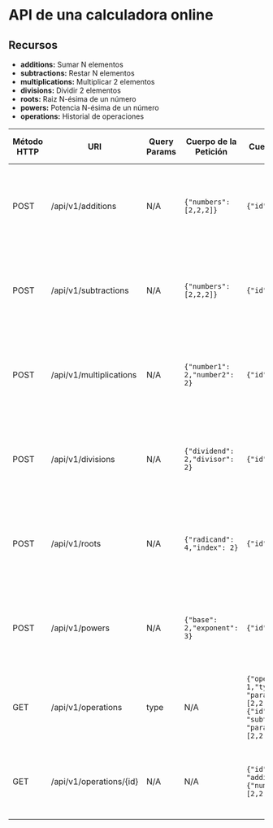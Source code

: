 # API de una calculadora online

## Recursos

- **additions:** Sumar N elementos
- **subtractions:** Restar N elementos
- **multiplications:** Multiplicar 2 elementos
- **divisions:** Dividir 2 elementos
- **roots:** Raiz N-ésima de un número
- **powers:** Potencia N-ésima de un número
- **operations:** Historial de operaciones

| Método HTTP | URI                       | Query Params | Cuerpo de la Petición          | Cuerpo de la Respuesta                                                                                                                                                           | Códigos de Respuesta                                          |
|-------------|---------------------------|--------------|--------------------------------|----------------------------------------------------------------------------------------------------------------------------------------------------------------------------------|---------------------------------------------------------------|
| POST        | /api/v1/additions         | N/A          | `{"numbers": [2,2,2]}`         | `{"id": 1,"result": 6}`                                                                                                                                                          | 201 Created<br/>400 Bad Request<br/>500 Internal Server Error |
| POST        | /api/v1/subtractions      | N/A          | `{"numbers": [2,2,2]}`         | `{"id": 2,"result": -2}`                                                                                                                                                         | 201 Created<br/>400 Bad Request<br/>500 Internal Server Error |
| POST        | /api/v1/multiplications   | N/A          | `{"number1": 2,"number2": 2}`  | `{"id": 3,"result": 4}`                                                                                                                                                          | 201 Created<br/>400 Bad Request<br/>500 Internal Server Error |
| POST        | /api/v1/divisions         | N/A          | `{"dividend": 2,"divisor": 2}` | `{"id": 4,"result": 1}`                                                                                                                                                          | 201 Created<br/>400 Bad Request<br/>500 Internal Server Error |
| POST        | /api/v1/roots             | N/A          | `{"radicand": 4,"index": 2}`   | `{"id": 5,"result": 2}`                                                                                                                                                          | 201 Created<br/>400 Bad Request<br/>500 Internal Server Error |
| POST        | /api/v1/powers            | N/A          | `{"base": 2,"exponent": 3}`    | `{"id": 6,"result": 8}`                                                                                                                                                          | 201 Created<br/>400 Bad Request<br/>500 Internal Server Error |
| GET         | /api/v1/operations        | type         | N/A                            | `{"operations": [{"id": 1,"type": "addition", "parameters":{"numbers": [2,2,2]},result": 6}, {"id": 2,"type": "subtraction", "parameters":{"numbers": [2,2,2]},result": -2}]}`   | 200 Ok<br/>400 Bad Request<br/>500 Internal Server Error      |
| GET         | /api/v1/operations/{id}   | N/A          | N/A                            | `{"id": 1,"type": "addition","parameters":{"numbers": [2,2,2]},result": 6}`                                                                                                      | 200 Ok<br/>404 Not Found<br/>500 Internal Server Error        |